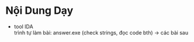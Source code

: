 # Nội Dung Dạy
 - tool IDA  
trình tự làm bài: answer.exe (check strings, đọc code bth) -> các bài sau
